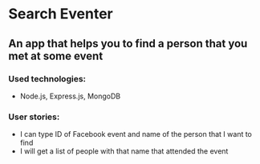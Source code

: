 Search Eventer
===

An app that helps you to find a person that you met at some event
---

### Used technologies:
* Node.js, Express.js, MongoDB

### User stories:
* I can type ID of Facebook event and name of the person that I want to find
* I will get a list of people with that name that attended the event

